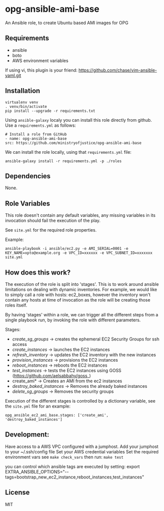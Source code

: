 opg-ansible-ami-base
================

An Ansible role, to create Ubuntu based AMI images for OPG

Requirements
------------

* ansible
* boto
* AWS environment variables

If using vi, this plugin is your friend: 
https://github.com/chase/vim-ansible-yaml.git

Installation
------------

    virtualenv venv
    . venv/bin/activate
    pip install --upgrade -r requirements.txt


Using `ansible-galaxy` localy you can install this role directly from github.
Use a `requirements.yml` as follows:

    # Install a role from GitHub
    - name: opg-ansible-ami-base
    src: https://github.com/ministryofjustice/opg-ansible-ami-base

We can install the role locally, using that `requirements.yml` file:

    ansible-galaxy install -r requirements.yml -p ./roles


Dependencies
------------

None.


Role Variables
--------------

This role doesn't contain any default variables, any missing variables in its
invocation should fail the execution of the play.


See `site.yml` for the required role properties.

Example:

    ansible-playbook -i ansible/ec2.py -e AMI_SERIAL=0001 -e KEY_NAME=xpto@example.org -e VPC_ID=xxxxxx -e VPC_SUBNET_ID=xxxxxxx site.yml


How does this work?
--------------------

The execution of the role is split into 'stages'. This is to work around 
ansible limitations on dealing with dynamic inventories.
For example, we would like to simply call a role with hosts: ec2_boxes, however
the inventory won't contain any hosts at time of invocation as the role will
be creating those roles itself.

By having 'stages' within a role, we can trigger all the different steps from
a single playbook run, by invoking the role with different parameters.

Stages:

- *create_sg_groups* -> creates the ephemeral EC2 Security Groups for ssh access
- *create_instances* -> launches the EC2 instances
- *refresh_inventory* -> updates the EC2 inventory with the new instances
- *provision_instances* -> provisions the EC2 instances
- *reboot_instances* -> reboots the EC2 instances
- *test_instances* -> tests the EC2 instances using GOSS (https://github.com/aelsabbahy/goss_)
- create_ami* -> Creates an AMI from the ec2 instances
- *destroy_baked_instances* -> Removes the already baked instances
- *delete_sg_groups* -> Removes the security groups

Execution of the different stages is controlled by a dictionary variable, see the
`site.yml` file for an example:

    opg_ansible_ec2_ami_base.stages: ['create_ami', 'destroy_baked_instances']


Development:
-------------

Have access to a AWS VPC configured with a jumphost.
Add your jumphost to your ~/.ssh/config file
Set your AWS credential variables
Set the required environment vars see `make check_vars`
then run: `make test`

you can control which ansible tags are executed by setting:
    export EXTRA_ANSIBLE_OPTIONS="--tags=bootstrap_new_ec2_instance,reboot_instances,test_instances"


License
-------

MIT

